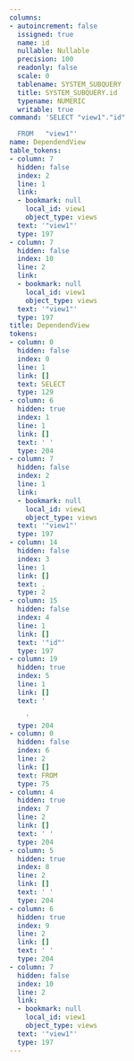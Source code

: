 ```yaml
---
columns:
- autoincrement: false
  issigned: true
  name: id
  nullable: Nullable
  precision: 100
  readonly: false
  scale: 0
  tablename: SYSTEM_SUBQUERY
  title: SYSTEM_SUBQUERY.id
  typename: NUMERIC
  writable: true
command: 'SELECT "view1"."id"

  FROM   "view1"'
name: DependendView
table_tokens:
- column: 7
  hidden: false
  index: 2
  line: 1
  link:
  - bookmark: null
    local_id: view1
    object_type: views
  text: '"view1"'
  type: 197
- column: 7
  hidden: false
  index: 10
  line: 2
  link:
  - bookmark: null
    local_id: view1
    object_type: views
  text: '"view1"'
  type: 197
title: DependendView
tokens:
- column: 0
  hidden: false
  index: 0
  line: 1
  link: []
  text: SELECT
  type: 129
- column: 6
  hidden: true
  index: 1
  line: 1
  link: []
  text: ' '
  type: 204
- column: 7
  hidden: false
  index: 2
  line: 1
  link:
  - bookmark: null
    local_id: view1
    object_type: views
  text: '"view1"'
  type: 197
- column: 14
  hidden: false
  index: 3
  line: 1
  link: []
  text: .
  type: 2
- column: 15
  hidden: false
  index: 4
  line: 1
  link: []
  text: '"id"'
  type: 197
- column: 19
  hidden: true
  index: 5
  line: 1
  link: []
  text: '

    '
  type: 204
- column: 0
  hidden: false
  index: 6
  line: 2
  link: []
  text: FROM
  type: 75
- column: 4
  hidden: true
  index: 7
  line: 2
  link: []
  text: ' '
  type: 204
- column: 5
  hidden: true
  index: 8
  line: 2
  link: []
  text: ' '
  type: 204
- column: 6
  hidden: true
  index: 9
  line: 2
  link: []
  text: ' '
  type: 204
- column: 7
  hidden: false
  index: 10
  line: 2
  link:
  - bookmark: null
    local_id: view1
    object_type: views
  text: '"view1"'
  type: 197
---
```

